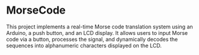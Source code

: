 # MorseCode
This project implements a real-time Morse code translation system using an Arduino, a push button, and an LCD display. It allows users to input Morse code via a button, processes the signal, and dynamically decodes the sequences into alphanumeric characters displayed on the LCD.
